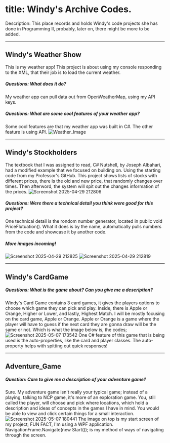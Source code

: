 # title: Windy's Archive Codes.
Description: This place records and holds Windy's code projects she has done in Programming II, probably, later on, there might be more to be added.

_____________________________________________________________________________________________________________________________________________________________
## Windy's Weather Show
This is my weather app! This project is about using my console responding to the XML, that their job is to load the current weather. 

##### Questions: What does it do?
My weather app can pull data out from OpenWeatherMap, using my API keys.
##### Questions: What are some cool features of your weather app?
Some cool features are that my weather app was built in C#. The other feature is using API.
![Weather_Image](https://github.com/user-attachments/assets/bbaf9a31-b463-437b-a364-a7a7dd993039)    
___________________________________________________________________________________________________________________________________________________________
## Windy's Stockholders
The textbook that I was assigned to read, C# Nutshell, by Joseph Albahari, had a modified example that we focused on building on. Using the starting code from my Professor's GitHub. This project shows lists of stocks with different prices, there is the old and new price, that randomly changes over times. Then afterword, the system will spit out the changes information of the prices.
![Screenshot 2025-04-29 212806](https://github.com/user-attachments/assets/8d4bf884-a5f0-4d1c-8605-bfb9c404abb0)
##### Questions: Were there a technical detail you think were good for this project?
One technical detail is the rondom number generator, located in public void PriceFlutuation(). What it does is by the name, automatically pulls numbers from the code and showcase it by another code.

##### More images incoming!
![Screenshot 2025-04-29 212825](https://github.com/user-attachments/assets/75c401cb-c2fd-464a-81a6-839440bd5d34)
![Screenshot 2025-04-29 212819](https://github.com/user-attachments/assets/5f92918c-ecb0-4c07-870c-99919ddb403b)



___________________________________________________________________________________________________________________________________________________________
## Windy's CardGame
##### Questions: What is the game about? Can you give me a description?
Windy's Card Game contains 3 card games, it gives the players options to choose which game they can pick and play. Inside, there is Apple or Orange, Higher or Lower, and lastly, Highest Match. I will be mostly focusing on the card game, Apple or Orange. Apple or Orange is a game where the player will have to guess if the next card they are gonna draw will be the same or not. Which is what the image below is, the codes;
![Screenshot 2025-05-07 173542](https://github.com/user-attachments/assets/b11a9cea-e825-4142-a081-4f8675a1d215)
One C# feature of this game that is being used is the auto-properties, like the card and player classes. The auto-property helps with spitting out quick responses!


__________________________________________________________________________________________________________________________________________________________
## Adventure_Game 
##### Question: Care to give me a description of your adventure game?
Sure. My adventure game isn't really your typical game; instead of a playing, talking to NCP game, it's more of an exploration game. You, still called the player, will choose and pick where locations, which hold a description and ideas of concepts in the games I have in mind. You would be able to view and click certain things for a small interaction.
![Screenshot 2025-05-07 180441](https://github.com/user-attachments/assets/f7c77619-895d-4aad-a2df-cf33e4754b2a)
The image on top is my start screen of my project; FUN FACT, I'm using a WPF application. 
NavigationFrame.Navigate(new Start()); is my method of ways of navigating through the screen.
